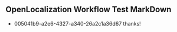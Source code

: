 ## OpenLocalization Workflow Test MarkDown
* 005041b9-a2e6-4327-a340-26a2c1a36d67 thanks!

<!--HONumber=Sep16_HO1-->


